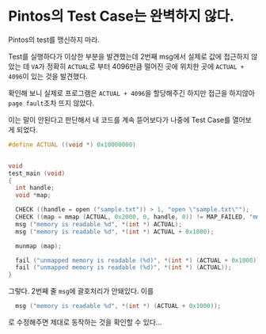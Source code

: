 # Pintos의 Test Case는 완벽하지 않다.

Pintos의 test를 맹신하지 마라.

Test를 실행하다가 이상한 부분을 발견했는데 2번째 msg에서 실제로 값에 접근하지 않았는 데 `VA`가 정확히 `ACTUAL`로 부터 4096만큼 떨어진 곳에 위치한 곳에 `ACTUAL + 4096`이 있는 것을 발견했다.

확인해 보니 실제로 프로그램은 `ACTUAL + 4096`을 할당해주긴 하지만 접근을 하지않아 `page fault`조차 뜨지 않았다.

이는 말이 안된다고 판단해서 내 코드를 계속 뜯어보다가 나중에 Test Case를 열어보게 되었다.

```c
#define ACTUAL ((void *) 0x10000000)


void
test_main (void)
{
  int handle;
  void *map;

  CHECK ((handle = open ("sample.txt")) > 1, "open \"sample.txt\"");
  CHECK ((map = mmap (ACTUAL, 0x2000, 0, handle, 0)) != MAP_FAILED, "mmap \"sample.txt\"");
  msg ("memory is readable %d", *(int *) ACTUAL);
  msg ("memory is readable %d", *(int *) ACTUAL + 0x1000);

  munmap (map);

  fail ("unmapped memory is readable (%d)", *(int *) (ACTUAL + 0x1000));
  fail ("unmapped memory is readable (%d)", *(int *) (ACTUAL));
}
```

그렇다. 2번째 줄 `msg`에 괄호처리가 안돼있다. 이를

```c
  msg ("memory is readable %d", *(int *) (ACTUAL + 0x1000));
```

로 수정해주면 제대로 동작하는 것을 확인할 수 있다...